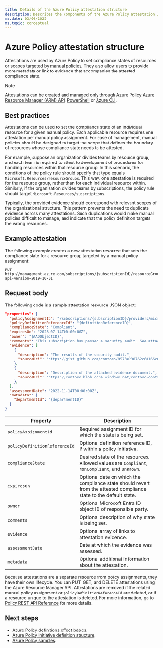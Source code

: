 ```yaml
---
title: Details of the Azure Policy attestation structure
description: Describes the components of the Azure Policy attestation JSON object.
ms.date: 03/04/2025
ms.topic: conceptual
---
```


# Azure Policy attestation structure

Attestations are used by Azure Policy to set compliance states of resources or scopes targeted by [manual policies](effect-manual.md). They also allow users to provide more metadata or link to evidence that accompanies the attested compliance state.

> [!NOTE]
> Attestations can be created and managed only through Azure Policy [Azure Resource Manager (ARM) API](/rest/api/policy/attestations), [PowerShell](/powershell/module/az.policyinsights) or [Azure CLI](/cli/azure/policy/attestation).

## Best practices

Attestations can be used to set the compliance state of an individual resource for a given manual policy. Each applicable resource requires one attestation per manual policy assignment. For ease of management, manual policies should be designed to target the scope that defines the boundary of resources whose compliance state needs to be attested.

For example, suppose an organization divides teams by resource group, and each team is required to attest to development of procedures for handling resources within that resource group. In this scenario, the conditions of the policy rule should specify that type equals `Microsoft.Resources/resourceGroups`. This way, one attestation is required for the resource group, rather than for each individual resource within. Similarly, if the organization divides teams by subscriptions, the policy rule should target `Microsoft.Resources/subscriptions`.

Typically, the provided evidence should correspond with relevant scopes of the organizational structure. This pattern prevents the need to duplicate evidence across many attestations. Such duplications would make manual policies difficult to manage, and indicate that the policy definition targets the wrong resources.

## Example attestation

The following example creates a new attestation resource that sets the compliance state for a resource group targeted by a manual policy assignment:

```http
PUT http://management.azure.com/subscriptions/{subscriptionId}/resourceGroups/{resourceGroupName}/providers/Microsoft.PolicyInsights/attestations/{name}?api-version=2019-10-01
```

## Request body

The following code is a sample attestation resource JSON object:

```json
"properties": {
  "policyAssignmentId": "/subscriptions/{subscriptionID}/providers/microsoft.authorization/policyassignments/{assignmentID}",
  "policyDefinitionReferenceId": "{definitionReferenceID}",
  "complianceState": "Compliant",
  "expiresOn": "2023-07-14T00:00:00Z",
  "owner": "{AADObjectID}",
  "comments": "This subscription has passed a security audit. See attached details for evidence",
  "evidence": [
    {
      "description": "The results of the security audit.",
      "sourceUri": "https://gist.github.com/contoso/9573e238762c60166c090ae16b814011"
    },
    {
      "description": "Description of the attached evidence document.",
      "sourceUri": "https://contoso.blob.core.windows.net/contoso-container/contoso_file.docx"
    },
  ],
  "assessmentDate": "2022-11-14T00:00:00Z",
  "metadata": {
    "departmentId": "{departmentID}"
  }
}
```

| Property | Description |
| ---- | ---- |
| `policyAssignmentId` | Required assignment ID for which the state is being set. |
| `policyDefinitionReferenceId` | Optional definition reference ID, if within a policy initiative. |
| `complianceState` | Desired state of the resources. Allowed values are `Compliant`, `NonCompliant`, and `Unknown`. |
| `expiresOn` | Optional date on which the compliance state should revert from the attested compliance state to the default state. |
| `owner` | Optional Microsoft Entra ID object ID of responsible party. |
| `comments` | Optional description of why state is being set. |
| `evidence` | Optional array of links to attestation evidence. |
| `assessmentDate` | Date at which the evidence was assessed. |
| `metadata` | Optional additional information about the attestation. |

Because attestations are a separate resource from policy assignments, they have their own lifecycle. You can PUT, GET, and DELETE attestations using the Azure Resource Manager API. Attestations are removed if the related manual policy assignment or `policyDefinitionReferenceId` are deleted, or if a resource unique to the attestation is deleted. For more information, go to [Policy REST API Reference](/rest/api/policy) for more details.

## Next steps

- [Azure Policy definitions effect basics](effect-basics.md).
- [Azure Policy initiative definition structure](./initiative-definition-structure.md).
- [Azure Policy samples](../samples/index.md).
